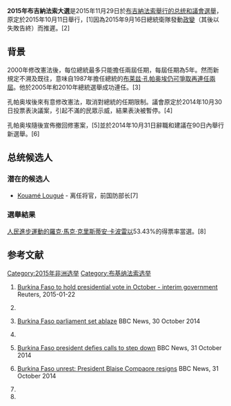 **2015年布吉納法索大選**是2015年11月29日於[布吉納法索舉行的总统和議會選舉](../Page/布吉納法索.md "wikilink")，原定於2015年10月11日舉行，\[1\]因為2015年9月16日總統衛隊發動[政變](../Page/2015年布吉納法索政變.md "wikilink")（其後以失敗告終）而推遲。\[2\]

## 背景

2000年修改憲法後，每位總統最多只能擔任兩屆任期，每屆任期為5年。然而新規定不溯及既往，意味自1987年擔任總統的[布莱兹·孔帕奥埃仍可爭取再連任兩屆](https://zh.wikipedia.org/wiki/布莱兹·孔帕奥埃 "wikilink")。他於2005年和2010年總統選舉成功連任。\[3\]

孔帕奥埃後來有意修改憲法，取消對總統的任期限制。議會原定於2014年10月30日投票表決議案，引起不滿的民眾示威，結果表決被暫停。\[4\]

孔帕奥埃隨後宣佈撤回修憲案，\[5\]並於2014年10月31日辭職和建議在90日內舉行新選舉。\[6\]

## 总统候选人

### 潜在的候选人

  - [Kouamé
    Lougué](https://zh.wikipedia.org/wiki/Kouamé_Lougué "wikilink") -
    离任将官，前国防部长\[7\]

### 選舉結果

[人民進步運動的](https://zh.wikipedia.org/wiki/人民進步運動 "wikilink")[羅克·馬克·克里斯蒂安·卡波雷以](../Page/羅克·馬克·克里斯蒂安·卡波雷.md "wikilink")53.43%的得票率當選。\[8\]

## 参考文献

[Category:2015年非洲选举](https://zh.wikipedia.org/wiki/Category:2015年非洲选举 "wikilink")
[Category:布基纳法索选举](https://zh.wikipedia.org/wiki/Category:布基纳法索选举 "wikilink")

1.  [Burkina Faso to hold presidential vote in October - interim
    government](http://af.reuters.com/article/commoditiesNews/idAFL6N0V14SB20150122)
    Reuters, 2015-01-22

2.
3.  [Burkina Faso parliament set
    ablaze](http://www.bbc.co.uk/news/world-africa-29831262) BBC News,
    30 October 2014

4.
5.  [Burkina Faso president defies calls to step
    down](http://www.bbc.co.uk/news/world-africa-29844123) BBC News, 31
    October 2014

6.  [Burkina Faso unrest: President Blaise Compaore
    resigns](http://www.bbc.co.uk/news/world-africa-29851445) BBC News,
    31 October 2014

7.
8.
